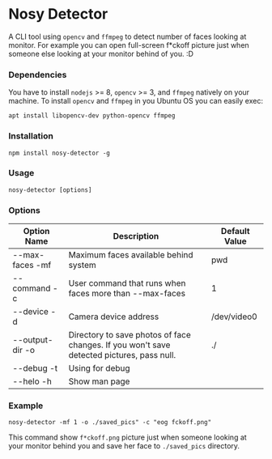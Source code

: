 # Nosy Detector
A CLI tool using `opencv` and `ffmpeg` to detect number of faces looking at monitor.
For example you can open full-screen f*ckoff picture just when someone else looking at your monitor behind of you. :D


### Dependencies
You have to install `nodejs` >= 8, `opencv` >= 3, and `ffmpeg` natively on your machine. To install `opencv` and `ffmpeg` in you Ubuntu OS you can easily exec:
```terminal
apt install libopencv-dev python-opencv ffmpeg
```

### Installation
```terminal
npm install nosy-detector -g
```


### Usage
```terminal
nosy-detector [options]
```

### Options

| Option Name | Description | Default Value |
|-|-|-|
| --max-faces -mf | Maximum faces available behind system | pwd |
| --command -c | User command that runs when faces more than --max-faces | 1 |
| --device -d | Camera device address | /dev/video0 |
| --output-dir -o | Directory to save photos of face changes. If you won't save detected pictures, pass null. | ./ |
| --debug -t | Using for debug | |
| --helo -h | Show man page | |

### Example
```terminal
nosy-detector -mf 1 -o ./saved_pics" -c "eog fckoff.png"
```
This command show `f*ckoff.png` picture just when someone looking at your monitor behind you and save her face to `./saved_pics` directory.